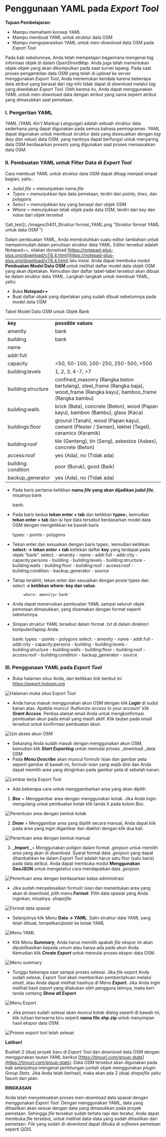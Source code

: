 ﻿# **Penggunaan YAML pada _Export Tool_**

**Tujuan Pembelajaran:**

*   Mampu memahami konsep YAML
*   Mampu membuat YAML untuk struktur data OSM 
*   Mampu mengoperasikan YAML untuk men-_download_ data OSM pada _Export Tool_

Pada bab sebelumnya, Anda telah mempelajari bagaimana mengenal _tag_ informasi objek di dalam _OpenStreetMap_. Anda juga telah menentukan objek-objek yang akan dikumpulkan pada saat survei lapang. Pada saat proses pengambilan data OSM yang telah di _upload_ ke server menggunakan _Export Tool_, Anda menemukan kendala karena beberapa data atribut yang berasal dari _tag_ info tidak dapat di _download_ melalui _tag_ yang disediakan  _Export Tool_. Oleh karena itu, Anda dapat menggunakan YAML untuk men-_download_ data dengan atribut yang sama seperti atribut yang dimasukkan saat pemetaan.

### **I. Pengertian YAML**

YAML (_YAML Ain't Markup Language)_ adalah sebuah struktur data sederhana yang dapat digunakan pada semua bahasa pemrograman. YAML dapat digunakan untuk membuat struktur data yang disesuaikan dengan _tag_ (_key _dan_ value_) data OSM, yang nantinya dapat berfungsi untuk menyaring data OSM berdasarkan _presets_ yang digunakan saat proses memasukkan data OSM.  

### **II. Pembuatan YAML untuk Filter Data di _Export Tool_**

Cara membuat YAML untuk struktur data OSM dapat dibagi menjadi empat bagian, yaitu :

*   Judul _file_ = menunjukkan nama _file_
*   _Types_	    = menunjukkan tipe data pemetaan, terdiri dari _points, lines_, dan _polygons_
*   _Select_	    = menunjukkan _key_ yang berasal dari objek OSM 
*   _Where_ = menunjukkan letak objek pada data OSM, terdiri dari _key_ dan _value_ dari objek tersebut

![alt_text](../images/0401_Struktur format_YAML.png "Struktur format YAML untuk data OSM ")

Dalam pembuatan YAML, Anda membutuhkan suatu editor tambahan untuk mempermudah dalam penulisan struktur data YAML. Editor tersebut adalah Notepad++, silakan donwload  [https://notepad-plus-plus.org/download/v7.6.4.html](https://notepad-plus-plus.org/download/v7.6.4.html) lalu instal. Anda dapat membuka modul **Pembuatan Model Data OSM** untuk melihat daftar model data objek OSM yang akan dipetakan. Kemudian dari daftar tabel-tabel tersebut akan dibuat ke dalam struktur data YAML.  Langkah-langkah untuk membuat YAML, yaitu:

*   Buka **Notepad++**
*   Buat daftar objek yang dipetakan yang sudah dibuat sebelumnya pada model data OSM

Tabel Model Data OSM untuk Objek Bank


<table>
  <tr>
   <td><strong>key</strong>
   </td>
   <td><strong>possible values</strong>
   </td>
  </tr>
  <tr>
   <td>amenity
   </td>
   <td>bank
   </td>
  </tr>
  <tr>
   <td>building
   </td>
   <td>bank
   </td>
  </tr>
  <tr>
   <td>name
   </td>
   <td><building name>
   </td>
  </tr>
  <tr>
   <td>addr:full
   </td>
   <td><address>
   </td>
  </tr>
  <tr>
   <td>capacity
   </td>
   <td><50, 50-100, 100-250, 250-500, >500
   </td>
  </tr>
  <tr>
   <td>building:levels
   </td>
   <td>1, 2, 3, 4-7, >7
   </td>
  </tr>
  <tr>
   <td>building:structure
   </td>
   <td>confined_masonry (Rangka beton bertulang), steel_frame (Rangka baja), wood_frame (Rangka kayu), bamboo_frame (Rangka bambu)
   </td>
  </tr>
  <tr>
   <td>building:walls
   </td>
   <td>brick (Bata), concrete (Beton), wood (Papan kayu), bamboo (Bambu), glass (Kaca)
   </td>
  </tr>
  <tr>
   <td>buildings:floor
   </td>
   <td>ground (Tanah), wood (Papan kayu), cement (Plester / Semen), tekhel (Tegel), ceramics (Keramik)
   </td>
  </tr>
  <tr>
   <td>building:roof
   </td>
   <td>tile (Genteng), tin (Seng), asbestos (Asbes), concrete (Beton)
   </td>
  </tr>
  <tr>
   <td>access:roof
   </td>
   <td>yes (Ada), no (Tidak ada)
   </td>
  </tr>
  <tr>
   <td>building: condition
   </td>
   <td>poor (Buruk), good (Baik)
   </td>
  </tr>
  <tr>
   <td>backup_generator
   </td>
   <td>yes (Ada), no (Tidak ada)
   </td>
  </tr>
</table>

*   Pada baris pertama ketikkan **nama _file_ yang akan dijadikan judul _file_**, misalnya bank

    bank:

*   Pada baris kedua **tekan enter + tab** dan ketikkan **types:**, kemudian **tekan enter + tab**  dan isi tipe data tersebut berdasarkan model data OSM dengan mengetikkan ke bawah baris 

    types:
            - points
            - polygons

*   Tekan enter dan sesuaikan dengan baris types:, kemudian ketikkan **select: → tekan enter + tab** ketikkan daftar **key** yang terdapat pada objek “bank”.
	      select:
            - amenity
            - name
            - addr:full
            - addr:city
            - capacity:persons
            - building
            - building:levels
            - building:structure
            - building:walls
            - building:floor
            - building:roof
            - access:roof
            - building:condition
            - backup_generator
            - source


*   Tahap terakhir, tekan enter dan sesuaikan dengan posisi types dan select **→ ketikkan where: key dan value**.         

             where: amenity='bank'

*   Anda dapat meneruskan pembuatan YAML sampai seluruh objek pemetaan dimasukkan, yang disamakan dengan format seperti sebelumnya. 
*   Simpan struktur YAML tersebut dalam format _.txt_ di dalam direktori komputer/laptop Anda.

     bank:
            types:
                - points
                - polygons
            select:
                - amenity
                - name
                - addr:full
                - addr:city
                - capacity:persons
                - building
                - building:levels
                - building:structure
                - building:walls
                - building:floor
                - building:roof
                - access:roof
                - building:condition
                - backup_generator
                - source
                                                                                                                                                                                                                                                                                                                                                                                                                                                                                                                                                                                                                                                                                                                                                                                                                                                                                                                                                                                                                                                                                                                                                                                                                                                                                                                                                                                                                                                                                                                                                                                                                                                                                                                                                                                                                                                                                                                                                                                                                                                                                                                                                                                                                                                                                                                                                                                                                                                                                                                                                                                                                                                                                                                                                                                                                                                                                                                                                                                                                                                                                                                                                                                                                                                                                                                                                                                                                                                                                                                                                                                                                                                                                                                                                                                                                                                                                                                                                                                                                                                                                                                                                                                                                                                                                                                                                                                                                                                                                                                                                                                                                                                                                                                                                                                                                                                                                                                                                                                                                                                                                                                                                                                                                                                                                                                                                                                                                                                                                                                                                                                                                                                                                                                                                                                                                                                                                                                                                                                                                                                                                                                                                                                                                                                                                                                                                                                                                                                                                                                                                                                                                                                                                                                                                                                                                                                                                                                                                                                                                                                                                                                                                                                                                                                                                                                                                                                                                                                                                                                                                                                                                                                                                                                                                                                                                                                                                                                                                                                                                                                                                                                                                                                                                                                                                                                                                                                                                                                                                                                                                                                                                                                                                                                                                                                                                                                                                                                                                                                                                                                                                                                                                                                                                                                                                                                                                                                                                                                                                                                                                                                                                                                                                                                                                                                                                                                                                                                                                                                                                                                                                                                                                                                                                                                                                                                                                                                                                                                                                                                                                                                                                                                                                                                                                                                                                                                                                                                                                                                                                                                                                                                                                                                                                                                                                                                                                                                                                                                                                                                                                                                                                                                                                                                                                                                                                                                                                                                                                                                                                                                                                                                                                                                                                                                                                                                                                                                                                                                                                                                                                                                                                                                                                                                                                                                                                                                                                                                                                                                                                                                                                                                                                                                                                                                                                                                                                                                                                                                                                                                                                                                                                                                                                                                                                                                                                                                                                                                                                                                                                                                                                                                                                                                                                                                                                                                                                                                                                                                                                                                                                                                                                                                                                                                                                                                                                                                                                                                                                                                                                                                                                                                                                                                                                                                                                                                                                                                                                                                                                                                                                                                                                                                                                                                                                                                                                                                                                                                                                                                                                                                                                                                                                                                                                                                                                                                                                                                                                                                                                                                                                                                                                                                                                                                                                                                                                                                                                                                                                                                                                                                                                                                                                                                                                                                                                                                                                                                                                                                                                                                                                                                                                                                                                                                                                                                                                                                                                                                                                                                                                                                                                                                                                                                                                                                                                                                                                                                                                                                                                                                                                                                                                                                                                                                                                                                                                                                                                                                                                                                                                                                                                                                                                                                                                                                                                                                                                                                                                                                                                                                                                                                                                                                                                                                                                                                                                                                                                                                                                                                                                                                                                                                                                                                                                                                                                                                                                                                                                                                                                                                                                                                                                                                                                                                                                                                                                                                                                                                                                                                                                                                                                                                                                                                                                                                                                                                                                                                                                                                                                                                                                                                                                                                                                                                                                                                                                                                                                                                                                                                                                                                                                                                                                                                                                                                                                                                                                                                                                                                                                                                                                                                                                                                                                                                                                                                                                                                                                                                                                                                                                                                                                                                                                                                                                                                                                                                                                                                                                                                                                                                                                                                                                                                                                                                                                                                                                                                                                                                                                                                                                                                                                                                                                                                                                                                                                                                                                                                                                                                                                                                                                                                                                                                                                                                                                                                                                                                                                                                                                                                                                                                                                                                                                                                                                                                                                                                                                                                                                                                                                                                                                                                                                                                                                                                                                                                                                                                                                                                                                                                                                                                                                                                                                                                                                                                                                                                                                                                                                                                                                                                                                                                                                                                                                                                                                                                                                                                                                                                                                                                                                                                                                                                                                                                                                                                                                                                                                                                                                                                                                                                                                                                                                                                                                                                                                                                                                                                                                                                                                                                                                                                                                                                                                                                                                                                                                                                                                                                                                                                                                                                                                                                                                                                                                                                                                                                                                                                                                                                                                                                                                                                                                                                                                                                                                                                                                                                                                                                                                                                                                                                                                                                                                                                                                                                                                                                                                                                                                                                                                                                                                                                                                                                                                                                                                                                                                                                                                                                                                                                                                                                                                                                                                                                                                                                                                                                                                                                                                                                                                                                                                                                                                                                                                                                                                                                                                                                                                                                                                                                                                                                                                                                                                                                                                                                                                                                                                                                                                                                                                                                                                                                                                                                                                                                                                                                                                                                                                                                                                                                                                                                                                                                                                                                                                                                                                                                                                                                                                                                                                                                                                                                                                                                                                                                                                                                                                                                                                                                                                                                                                                                                                                                                                                                                                                                                                                                                                                                                                                                                                                                                                                                                                                                                                                                                                                                                                                                                                                                                                                                                                                                                                                                                                                                                                                                                                                                                                                                                                                                                                                                                                                                                                                                                                                                                                                                                                                                                                                                                                                                                                                                                                                                                                                                                                                                                                                                                                                                                                                                                                                                                                                                                                                                                                                                                                                                                                                                                                                                                                                                                                                                                                                                                                                                                                                                                                                                                                                                                                                                                                                                                                                                                                                                                                                                                                                                                                                                                                                                                                                                                                                                                                                                                                                                                                                                                                                                                                                                                                                                                                                                                                                                                                                                                                                                                                                                                                                                                                                                                                                                                                                                                                                                                                                                                                                                                                                                                                                                                                                                                                                                                                                                                                                                                                                                                                                                                                                                                                                                                                                                                                                                                                                                                                                                                                                                                                                                                                                                                                                                                                                                                                                                                                                                                                                                                                                                                                                                                                                                                                                                                                                                                                                                                                                                                                                                                                                                                                                                                                                                                                                                                                                                                                                                                                                                                                                                                                                                                                                                                                                                                                                                                                                                                                                                                                                                                                                                                                                                                                                                                                                                                                                                                                                                                                                                                                                                                                                                                                                                                                                                                                                                                                                                                                                                                                                                                                                                                                                                                                                                                                                                                                                                                                                                                                                                                                                                                                                                                                                                                                                                                                                                                                                                                                                                                                                                                                                         

### **III. Penggunaan YAML pada _Export Tool_**

*   Buka halaman situs Anda, dan ketikkan link berikut ini https://export.hotosm.org

![Halaman muka situs Export Tool](../images/0402_Halaman_Situs_Export.png "Halaman muka situs Export Tool")

*   Anda harus masuk menggunakan akun OSM dengan klik **_Login_** di sudut kanan atas. Apabila muncul _‘Authorize access to your account’_ klik **_Grant Access_**. Periksa alamat email Anda untuk mengkonfirmasi pembuatan akun pada email yang masih aktif. Klik tautan pada email tersebut untuk konfirmasi pembuatan akun.

![Izin akses akun OSM](../images/0403_Izin_akses_akun_OSM.png "Izin akses akun OSM")


*   Sekarang Anda sudah masuk dengan menggunakan akun OSM, kemudian klik **_Start Exporting_** untuk memulai proses _download _data OSM
*   Pada **_Menu Describe_** akan muncul formulir isian dan gambar peta seperti gambar di bawah ini, formulir isian yang wajib diisi dan Anda dapat memilih area yang diinginkan pada gambar peta di sebelah kanan. 

![Lembar kerja Export Tool](../images/0404_Lembar_kerja_Export_Tool.png "Lembar kerja Export Tool")


*   Ada beberapa cara untuk menggambarkan area yang akan dipilih
1. **_Box_** = Menggambar area dengan menggunakan kotak. Jika Anda ingin mengulang untuk pembuatan kotak klik tanda X pada kolom _Box_. 

![Penentuan area dengan bentuk kotak](../images/0405_Penentuan_area_box.png "Penentuan area dengan bentuk kotak")

2. **_Draw_** = Menggambar area yang dipilih secara manual, Anda dapat klik pada area yang ingin digambar dan diakhiri dengan klik dua kali.

![Penentuan area dengan bentuk manual](../images/0406_Penentuan_area_dengan_bentuk_manual.png "Penentuan area dengan bentuk manual")

3. **_Import _**= Menggunakan poligon dalam format _.geojson_ untuk memilih area yang akan di _download_. Syarat format data _.geojson_ yang dapat ditambahkan ke dalam _Export Tool_ adalah harus satu fitur (satu baris) pada data atribut. Anda dapat membuka modul **Menggunakan GeoJSON** untuk mengetahui cara mendapatkan data _.geojson._

![Penentuan area dengan berdasarkan batas administrasi](../images/0407_Penentuan_area_dengan_import.png "Penentuan area dengan berdasarkan batas administrasi")
 
*   Jika sudah menyelesaikan formulir isian dan menentukan area yang akan di _download_, pilih menu **_Format_**. Pilih data spasial yang Anda inginkan, misalnya _.shapefile_

![Format data spasial](../images/0408_Format_data_spasial.png "Format data spasial")

*   Selanjutnya klik Menu **Data → YAML**. Salin struktur data YAML yang telah dibuat, tempelkan/_paste_ ke kotak YAML

![Menu YAML](../images/0409_Menu_YAML.png "Menu YAML")

*   Klik Menu **_Summary_**, Anda harus memilih apakah _file_ ekspor ini akan dipublikasikan kepada umum atau hanya ada pada akun Anda. Kemudian klik **_Create Export_** untuk memulai proses ekspor data OSM.

![Menu summary](../images/0410_Menu_summary.png "Menu summary")

*   Tunggu beberapa saat sampai proses selesai. Jika _file export_ Anda sudah selesai, _Export Tool_ akan memberikan pemberitahuan melalui _email_, atau Anda dapat melihat hasilnya di Menu **_Export._** Jika Anda ingin melihat hasil _export_ yang dilakukan oleh pengguna lainnya, maka beri tanda centang **_Show all Export_**. 

![Menu Export](../images/0411_Menu_export.png "Menu Export")

*   Jika proses sudah selesai akan muncul kotak dialog seperti di bawah ini, klik tulisan berwarna biru seperti **nama file.shp.zip** untuk menyimpan hasil ekspor data OSM.

![Proses export tool telah selesai](../images/0412_Done.png "Proses export tool telah selesai")


**Latihan!**

Buatlah 2 (dua) proyek baru di _Export Tool_ dan _download_ data OSM dengan menggunakan tautan YAML berikut [https://tinyurl.com/group-stats](https://tinyurl.com/group-stats). Data OSM tersebut akan digunakan pada bab selanjutnya mengenai perhitungan jumlah objek menggunakan _plugin Group Stats_. Jika Anda telah berhasil, maka akan ada 2 (dua) _shapefile_ yaitu fasum dan jalan.

**RINGKASAN**

Anda telah menyelesaikan proses men-_download_ data spasial dengan menggunakan _Export Tool_. Dengan menggunakan YAML, data yang dihasilkan akan sesuai dengan data yang dimasukkan pada proyek pemetaan. Sehingga _file_ tersebut sudah tertata rapi dan teratur, Anda dapat membuka _file_ tersebut, untuk melihat data-data yang sudah dihasilkan dari pemetaan. _File_ yang sudah di-_download_ dapat dibuka di _software_ pemetaan seperti QGIS.
